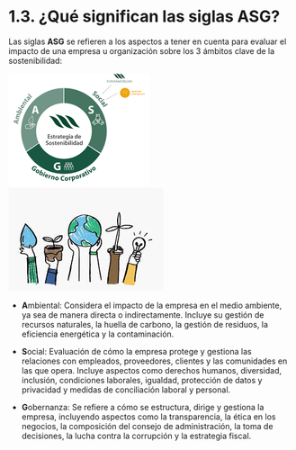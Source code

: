 # 1.3. ¿Qué significan las siglas ASG?

Las siglas **ASG** se refieren a los aspectos a tener en cuenta para evaluar el impacto de una empresa u organización sobre los 3 ámbitos clave de la sostenibilidad: 

  ![ASG](img/asg.png)                     ![ASG](img/asg.jpeg)

* **A**mbiental: Considera el impacto de la empresa en el medio ambiente, ya sea de manera directa o indirectamente. Incluye su gestión de recursos naturales, la huella de carbono, la gestión de residuos, la eficiencia energética y la contaminación.

* **S**ocial: Evaluación de cómo la empresa protege y gestiona las relaciones con empleados, proveedores, clientes y las comunidades en las que opera. Incluye aspectos como derechos humanos, diversidad, inclusión, condiciones laborales, igualdad, protección de datos y privacidad y medidas de conciliación laboral y personal.

* **G**obernanza: Se refiere a cómo se estructura, dirige y gestiona la empresa, incluyendo aspectos como la transparencia, la ética en los negocios, la composición del consejo de administración, la toma de decisiones, la lucha contra la corrupción y la estrategia fiscal.
  


